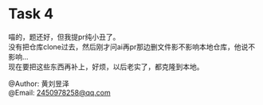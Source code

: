# Task 4

喵的，题还好，但我提pr纯小丑了。  
没有把仓库clone过去，然后刚才问ai再pr那边删文件影不影响本地仓库，他说不影响...  
现在要把这些东西再补上，好烦，以后老实了，都克隆到本地。  

@Author: 黄刘昱泽  
@Email: 2450978258@qq.com
